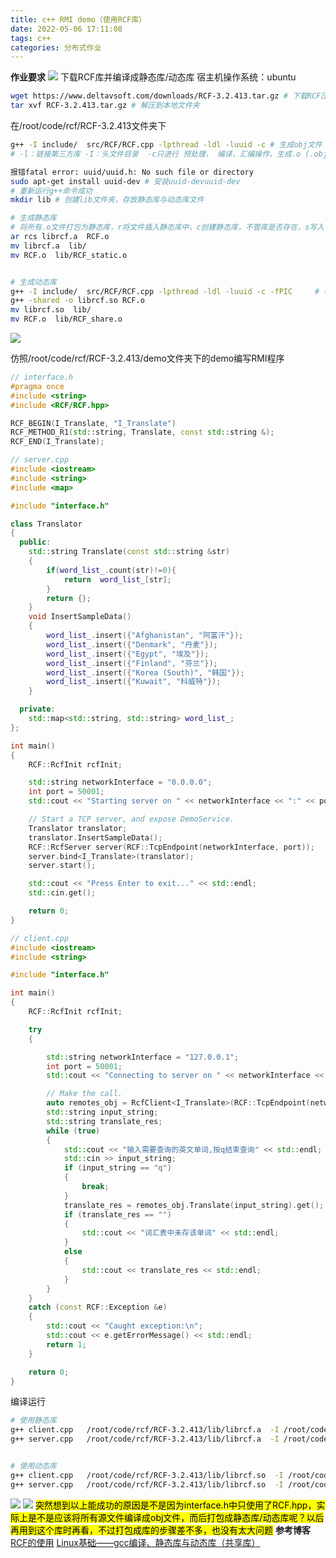 ```yaml
---
title: c++ RMI demo（使用RCF库）
date: 2022-05-06 17:11:08
tags: c++
categories: 分布式作业
---
```

<meta name="referrer" content="no-referrer" />


**作业要求**
![](https://img-blog.csdnimg.cn/ef4f8b5030df4fe3b131704dc19c4ba9.png)
下载RCF库并编译成静态库/动态库
宿主机操作系统：ubuntu
```bash
wget https://www.deltavsoft.com/downloads/RCF-3.2.413.tar.gz # 下载RCF压缩包
tar xvf RCF-3.2.413.tar.gz # 解压到本地文件夹
```
在/root/code/rcf/RCF-3.2.413文件夹下
```bash
g++ -I include/  src/RCF/RCF.cpp -lpthread -ldl -luuid -c # 生成obj文件
# -l：链接第三方库 -I：头文件目录  -c只进行 预处理， 编译，汇编操作，生成.o (.obj)文件，不进行链接。

报错fatal error: uuid/uuid.h: No such file or directory
sudo apt-get install uuid-dev # 安装uuid-devuuid-dev
# 重新运行g++命令成功
mkdir lib # 创建lib文件夹，存放静态库与动态库文件

# 生成静态库
# 将所有.o文件打包为静态库，r将文件插入静态库中，c创建静态库，不管库是否存在，s写入一个目标文件索引到库中
ar rcs librcf.a  RCF.o 
mv librcf.a  lib/
mv RCF.o  lib/RCF_static.o


# 生成动态库
g++ -I include/  src/RCF/RCF.cpp -lpthread -ldl -luuid -c -fPIC 	# 参数-fPIC表示生成与位置无关代码
g++ -shared -o librcf.so RCF.o
mv librcf.so  lib/
mv RCF.o  lib/RCF_share.o
```
![](https://img-blog.csdnimg.cn/de0c1e5cd54b48f09c310c952c9e5b09.png)

仿照/root/code/rcf/RCF-3.2.413/demo文件夹下的demo编写RMI程序

```cpp
// interface.h
#pragma once
#include <string>
#include <RCF/RCF.hpp>

RCF_BEGIN(I_Translate, "I_Translate")
RCF_METHOD_R1(std::string, Translate, const std::string &);
RCF_END(I_Translate);

// server.cpp
#include <iostream>
#include <string>
#include <map>

#include "interface.h"

class Translator
{
  public:
    std::string Translate(const std::string &str)
    {
        if(word_list_.count(str)!=0){
            return  word_list_[str];
        }
        return {};
    }
    void InsertSampleData()
    {
        word_list_.insert({"Afghanistan", "阿富汗"});
        word_list_.insert({"Denmark", "丹麦"});
        word_list_.insert({"Egypt", "埃及"});
        word_list_.insert({"Finland", "芬兰"});
        word_list_.insert({"Korea (South)", "韩国"});
        word_list_.insert({"Kuwait", "科威特"});
    }

  private:
    std::map<std::string, std::string> word_list_;
};

int main()
{
    RCF::RcfInit rcfInit;

    std::string networkInterface = "0.0.0.0";
    int port = 50001;
    std::cout << "Starting server on " << networkInterface << ":" << port << "." << std::endl;

    // Start a TCP server, and expose DemoService.
    Translator translator;
    translator.InsertSampleData();
    RCF::RcfServer server(RCF::TcpEndpoint(networkInterface, port));
    server.bind<I_Translate>(translator);
    server.start();

    std::cout << "Press Enter to exit..." << std::endl;
    std::cin.get();

    return 0;
}

// client.cpp
#include <iostream>
#include <string>

#include "interface.h"

int main()
{
    RCF::RcfInit rcfInit;

    try
    {

        std::string networkInterface = "127.0.0.1";
        int port = 50001;
        std::cout << "Connecting to server on " << networkInterface << ":" << port << "." << std::endl;

        // Make the call.
        auto remotes_obj = RcfClient<I_Translate>(RCF::TcpEndpoint(networkInterface, port));
        std::string input_string;
        std::string translate_res;
        while (true)
        {
            std::cout << "输入需要查询的英文单词,按q结束查询" << std::endl;
            std::cin >> input_string;
            if (input_string == "q")
            {
                break;
            }
            translate_res = remotes_obj.Translate(input_string).get();
            if (translate_res == "")
            {
                std::cout << "词汇表中未存该单词" << std::endl;
            }
            else
            {
                std::cout << translate_res << std::endl;
            }
        }
    }
    catch (const RCF::Exception &e)
    {
        std::cout << "Caught exception:\n";
        std::cout << e.getErrorMessage() << std::endl;
        return 1;
    }

    return 0;
}
```

编译运行

```bash
# 使用静态库
g++ client.cpp   /root/code/rcf/RCF-3.2.413/lib/librcf.a  -I /root/code/rcf/RCF-3.2.413/include/ -o client_static -lpthread -ldl -luuid
g++ server.cpp   /root/code/rcf/RCF-3.2.413/lib/librcf.a  -I /root/code/rcf/RCF-3.2.413/include/ -o server_static -lpthread -ldl -luuid


# 使用动态库
g++ client.cpp   /root/code/rcf/RCF-3.2.413/lib/librcf.so  -I /root/code/rcf/RCF-3.2.413/include/ -o client_share -lpthread -ldl -luuid
g++ server.cpp   /root/code/rcf/RCF-3.2.413/lib/librcf.so  -I /root/code/rcf/RCF-3.2.413/include/ -o server_share -lpthread -ldl -luuid
```
![](https://img-blog.csdnimg.cn/51ef0607dc4143b682964cb1e7b36bd6.png)
![](https://img-blog.csdnimg.cn/86541d173d0340dab49d2f9e58907205.png)
<mark>突然想到以上能成功的原因是不是因为interface.h中只使用了RCF.hpp，实际上是不是应该将所有源文件编译成obj文件，而后打包成静态库/动态库呢？以后再用到这个库时再看，不过打包成库的步骤差不多，也没有太大问题</mark>
**参考博客**
[RCF的使用](https://blog.csdn.net/yuweiping5247/article/details/81386658)
[Linux基础——gcc编译、静态库与动态库（共享库）](https://blog.csdn.net/daidaihema/article/details/80902012)
